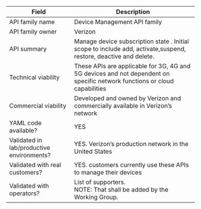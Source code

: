 | Field                                                          | Description                                                                                                               |
| -------------------------------------------------------------- | ------------------------------------------------------------------------------------------------------------------------- |
| API family name                                                | Device Management API family                                                                                              |
| API family owner                                               | Verizon                                                                                                                   |
| API summary                                                    | Manage device subscription state . Initial scope to include add, activate,suspend, restore, deactive and delete.                                                              |
| Technical viability                                            | These APIs are applicable for 3G, 4G and 5G devices and not dependent on specific network functions or cloud capabilities |
| Commercial viability                                           | Developed and owned by Verizon and commercially available in Verizon’s network                                            |
| YAML code available?                                           | YES                                                                                                                       |
| Validated in lab/productive environments?                      | YES. Verizon’s production network in the United States                                                                    |
| Validated with real customers?                                 | YES. customers currently use these APIs to manage their devices                                                           |
| Validated with operators?                                      | List of supporters.<br>NOTE: That shall be added by the Working Group.                                                    |
